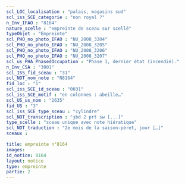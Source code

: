 ```yaml
---
scl_LOC_localisation : "palais, magasins sud"
scl_iss_SCE_categorie : "non royal ?"
n_Inv_IFAO : "8164"
nature_scelle : "empreinte de sceau sur scellé"
typeObjet : "Empreinte"
scl_PHO_no_photo_IFAO : "NU_2008_3204"
scl_PHO_no_photo_IFAO : "NU_2008_3205"
scl_PHO_no_photo_IFAO : "NU_2008_3206"
scl_PHO_no_photo_IFAO : "NU_2008_3207"
scl_us_PHA_PhasedOccupation : "Phase 1, dernier état (incendié)."
n_Inv_CSA : "3001"
scl_ISS_fid_sceau : "31"
scl_NOT_nom_note : "N8164"
fid_loc : "1"
scl_iss_SCE_id_sceau : "0031"
scl_iss_SCE_motif : "en colonnes : abeille…"
scl_US_us_nom : "2635"
fid_US : "3"
scl_iss_SCE_type_sceau : "cylindre"
scl_NOT_transcription : "ȝbd 2 prt sw [...]"
type_scelle : "sceau unique avec note hiératique"
scl_NOT_traduction : "2e mois de la saison-péret, jour […]"
sceaux :

title: empreinte n°8164
images: 
id_notice: 8164
layout: notice
type: empreinte
partie: 2
---
```

